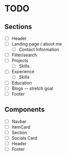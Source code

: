 # TODO

## Sections

- [ ] Header
- [ ] Landing page / about me
  - [ ] Contact Information
- [ ] Filter/search
- [ ] Projects
  - [ ] Skills
- [ ] Experience
  - [ ] Skills
- [ ] Education
- [ ] Blogs -- stretch goal
- [ ] Footer

## Components

- [ ] Navbar
- [ ] ItemCard
- [ ] Section
- [ ] Socials Card
- [ ] Header
- [ ] Footer
